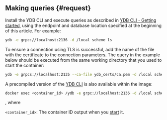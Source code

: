 ## Making queries {#request}

Install the YDB CLI and execute queries as described in [YDB CLI - Getting started](../../../cli.md), using the endpoint and database location specified at the beginning of this article. For example:

```bash
ydb -e grpc://localhost:2136 -d /local scheme ls
```

To ensure a connection using TLS is successful, add the name of the file with the certificate to the connection parameters. The query in the example below should be executed from the same working directory that you used to start the container:

```bash
ydb -e grpcs://localhost:2135 --ca-file ydb_certs/ca.pem -d /local scheme ls
```

A precompiled version of the [YDB CLI](../../../../reference/ydb-cli/index.md) is also available within the image:

```bash
docker exec <container_id> /ydb -e grpc://localhost:2136 -d /local scheme ls
```

, where

`<container_id>`: The container ID output when you [start](#start) it.

